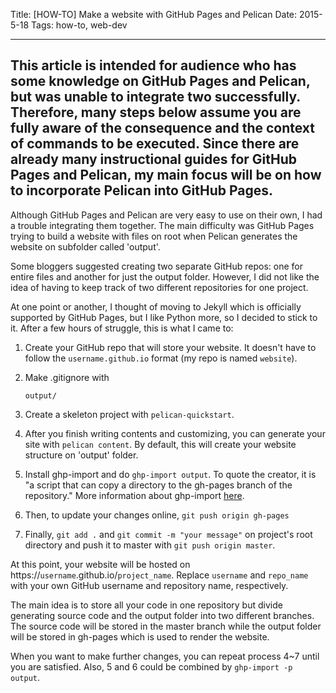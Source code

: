 ﻿Title: [HOW-TO] Make a website with GitHub Pages and Pelican
Date: 2015-5-18 
Tags: how-to, web-dev

---
This article is intended for audience who has some knowledge on GitHub Pages and
Pelican, but was unable to integrate two successfully. Therefore, many steps
below assume you are fully aware of the consequence and the context of commands
to be executed. Since there are already many instructional guides for GitHub
Pages and Pelican, my main focus will be on how to incorporate Pelican into
GitHub Pages.
---

Although GitHub Pages and Pelican are very easy to use on their own, I had a
trouble integrating them together. The main difficulty was GitHub Pages trying
to build a website with files on root when Pelican generates the website on
subfolder called 'output'. 

Some bloggers suggested creating two separate GitHub repos: one for entire files
and another for just the output folder. However, I did not like the idea of
having to keep track of two different repositories for one project. 

At one point or another, I thought of moving to Jekyll which is officially
supported by GitHub Pages, but I like Python more, so I decided to stick to it.
After a few hours of struggle, this is what I came to:


1. Create your GitHub repo that will store your website. It doesn't have to
follow the `username.github.io` format (my repo is named `website`).

2. Make .gitignore with

    ```
    output/
    ```

3. Create a skeleton project with `pelican-quickstart`.

4. After you finish writing contents and customizing, you can generate
your site with `pelican content`. By default, this will create your website
structure on 'output' folder.

5. Install ghp-import and do `ghp-import output`. To quote the creator, it is "a
script that can copy a directory to the gh-pages branch of the repository." More information about
ghp-import [here](https://github.com/davisp/ghp-import). 

6. Then, to update your changes online, `git push origin gh-pages` 

7. Finally, `git add .` and `git commit -m "your message"` on project's root
directory and push it to master with `git push origin master`. 


At this point, your website will be hosted on
https://`username`.github.io/`project_name`. Replace `username` and
`repo_name` with your own GitHub username and repository name, respectively. 

The main idea is to store all your code in one repository but divide generating
source code and the output folder into two different branches. The source code
will be stored in the master branch while the output folder will be stored in
gh-pages which is used to render the website.

When you want to make further changes, you can repeat process 4~7 until you are
satisfied.  Also, 5 and 6 could be combined by `ghp-import -p output`. 

